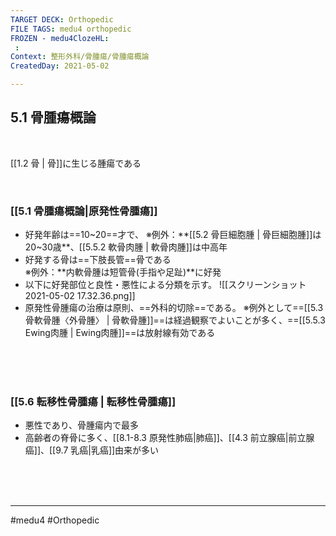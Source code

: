 ```yaml
---
TARGET DECK: Orthopedic
FILE TAGS: medu4 orthopedic
FROZEN - medu4ClozeHL:
 : 
Context: 整形外科/骨腫瘍/骨腫瘍概論
CreatedDay: 2021-05-02

---
```


## 5.1 骨腫瘍概論

<br>

[[1.2 骨 | 骨]]に生じる腫瘍である

<br>

### [[5.1 骨腫瘍概論|原発性骨腫瘍]]
* 好発年齢は==10~20==才で、
※例外：**[[5.2 骨巨細胞腫 | 骨巨細胞腫]]は 20~30歳**、[[5.5.2 軟骨肉腫 | 軟骨肉腫]]は中高年
* 好発する骨は==下肢長管==骨である  
※例外：**内軟骨腫は短管骨(手指や足趾)**に好発
* 以下に好発部位と良性・悪性による分類を示す。
![[スクリーンショット 2021-05-02 17.32.36.png]]
* 原発性骨腫瘍の治療は原則、==外科的切除==である。
※例外として==[[5.3 骨軟骨腫〈外骨腫〉 | 骨軟骨腫]]==は経過観察でよいことが多く、==[[5.5.3 Ewing肉腫 | Ewing肉腫]]==は放射線有効である
<!--ID: 1619947344725-->


<br>



<br>




<br>

### [[5.6 転移性骨腫瘍 | 転移性骨腫瘍]]
* 悪性であり、骨腫瘍内で最多
* 高齢者の脊骨に多く、[[8.1-8.3 原発性肺癌|肺癌]]、[[4.3 前立腺癌|前立腺癌]]、[[9.7 乳癌|乳癌]]由来が多い




<br><br><br>

---
#medu4 #Orthopedic
